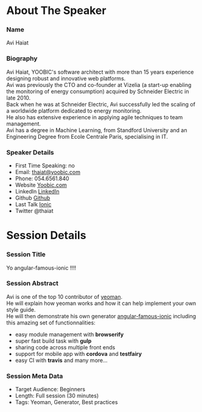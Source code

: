 About The Speaker
=================

### Name

Avi Haiat

### Biography

Avi Haiat, YOOBIC's software architect with more than 15 years experience designing robust and innovative web platforms.   
Avi was previously the CTO and co-founder at Vizelia (a start-up enabling the monitoring of energy consumption) acquired by Schneider Electric in late 2010.   
Back when he was at Schneider Electric, Avi successfully led the scaling of a worldwide platform dedicated to energy monitoring.   
He also has extensive experience in applying agile techniques to team management.   
Avi has a degree in Machine Learning, from Standford University and an Engineering Degree from Ecole Centrale Paris, specialising in IT.   

### Speaker Details

- First Time Speaking: no
- Email: thaiat@yoobic.com
- Phone: 054.6561.840
- Website [Yoobic.com](http://www.yoobic.com)
- LinkedIn [LinkedIn](http://www.linkedin.com/in/thaiat)
- Github [Github](https://github.com/thaiat)
- Last Talk [Ionic](https://www.youtube.com/watch?v=EgRh09CO_rk)
- Twitter @thaiat


Session Details
===============

### Session Title

Yo angular-famous-ionic !!!!

### Session Abstract

Avi is one of the top 10 contributor of [yeoman](https://github.com/yeoman/generator/graphs/contributors).   
He will explain how yeoman works and how it can help implement your own style guide.   
He will then demonstrate his own generator [angular-famous-ionic](http://github.com/thaiat/angular-famous-ionic) including this amazing set of functionnalities:

* easy module management with **browserify**
* super fast build task with **gulp**
* sharing code across multiple front ends
* support for mobile app with **cordova** and **testfairy**
* easy CI with **travis**
and many more...

### Session Meta Data

- Target Audience: Beginners
- Length: Full session (30 minutes) 
- Tags: Yeoman, Generator, Best practices
